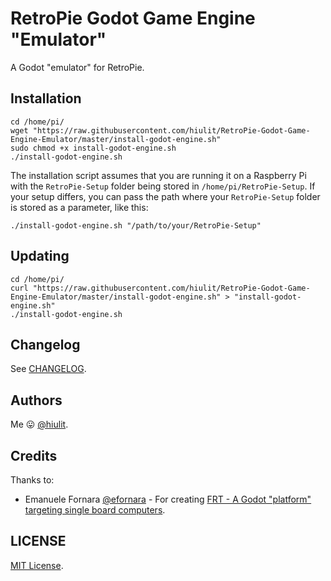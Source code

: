 # RetroPie Godot Game Engine "Emulator"

A Godot "emulator" for RetroPie.

## Installation

```
cd /home/pi/
wget "https://raw.githubusercontent.com/hiulit/RetroPie-Godot-Game-Engine-Emulator/master/install-godot-engine.sh"
sudo chmod +x install-godot-engine.sh
./install-godot-engine.sh
```

The installation script assumes that you are running it on a Raspberry Pi with the `RetroPie-Setup` folder being stored in `/home/pi/RetroPie-Setup`. If your setup differs, you can pass the path where your `RetroPie-Setup` folder is stored as a parameter, like this:


```
./install-godot-engine.sh "/path/to/your/RetroPie-Setup"
```

## Updating

```
cd /home/pi/
curl "https://raw.githubusercontent.com/hiulit/RetroPie-Godot-Game-Engine-Emulator/master/install-godot-engine.sh" > "install-godot-engine.sh"
./install-godot-engine.sh
```

## Changelog

See [CHANGELOG](/CHANGELOG.md).

## Authors

Me 😛 [@hiulit](https://github.com/hiulit).


## Credits

Thanks to:

- Emanuele Fornara [@efornara](https://github.com/efornara) - For creating [FRT - A Godot "platform" targeting single board computers](https://github.com/efornara/frt).

## LICENSE

[MIT License](/LICENSE).
